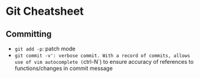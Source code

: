 # Git Cheatsheet

## Committing
- `git add -p`: patch mode
- `git commit -v': verbose commit. With a record of commits, allows use of vim autocomplete (`ctrl-N`) to ensure accuracy of references to functions/changes in commit message



